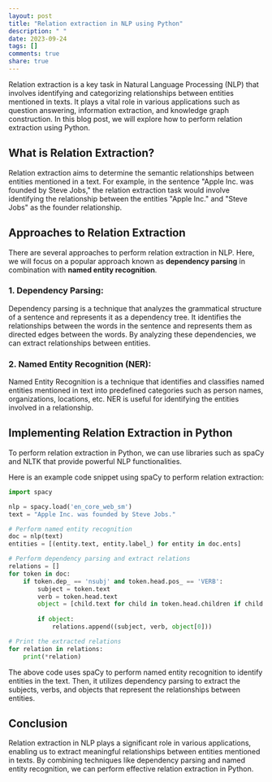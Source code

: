 ```yaml
---
layout: post
title: "Relation extraction in NLP using Python"
description: " "
date: 2023-09-24
tags: []
comments: true
share: true
---
```


Relation extraction is a key task in Natural Language Processing (NLP) that involves identifying and categorizing relationships between entities mentioned in texts. It plays a vital role in various applications such as question answering, information extraction, and knowledge graph construction. In this blog post, we will explore how to perform relation extraction using Python.

## What is Relation Extraction?

Relation extraction aims to determine the semantic relationships between entities mentioned in a text. For example, in the sentence "Apple Inc. was founded by Steve Jobs," the relation extraction task would involve identifying the relationship between the entities "Apple Inc." and "Steve Jobs" as the founder relationship.

## Approaches to Relation Extraction

There are several approaches to perform relation extraction in NLP. Here, we will focus on a popular approach known as **dependency parsing** in combination with **named entity recognition**.

### 1. Dependency Parsing:

Dependency parsing is a technique that analyzes the grammatical structure of a sentence and represents it as a dependency tree. It identifies the relationships between the words in the sentence and represents them as directed edges between the words. By analyzing these dependencies, we can extract relationships between entities.

### 2. Named Entity Recognition (NER):

Named Entity Recognition is a technique that identifies and classifies named entities mentioned in text into predefined categories such as person names, organizations, locations, etc. NER is useful for identifying the entities involved in a relationship.

## Implementing Relation Extraction in Python

To perform relation extraction in Python, we can use libraries such as spaCy and NLTK that provide powerful NLP functionalities.

Here is an example code snippet using spaCy to perform relation extraction:

```python
import spacy

nlp = spacy.load('en_core_web_sm')
text = "Apple Inc. was founded by Steve Jobs."

# Perform named entity recognition
doc = nlp(text)
entities = [(entity.text, entity.label_) for entity in doc.ents]

# Perform dependency parsing and extract relations
relations = []
for token in doc:
    if token.dep_ == 'nsubj' and token.head.pos_ == 'VERB':
        subject = token.text
        verb = token.head.text
        object = [child.text for child in token.head.children if child.dep_ == "dobj"]
        
        if object:
            relations.append((subject, verb, object[0]))

# Print the extracted relations
for relation in relations:
    print(*relation)
```

The above code uses spaCy to perform named entity recognition to identify entities in the text. Then, it utilizes dependency parsing to extract the subjects, verbs, and objects that represent the relationships between entities.

## Conclusion

Relation extraction in NLP plays a significant role in various applications, enabling us to extract meaningful relationships between entities mentioned in texts. By combining techniques like dependency parsing and named entity recognition, we can perform effective relation extraction in Python.